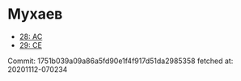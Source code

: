 # Мухаев
- [28: AC](28.md)
- [29: CE](29.md)

Commit: 1751b039a09a86a5fd90e1f4f917d51da2985358
 fetched at: 20201112-070234
